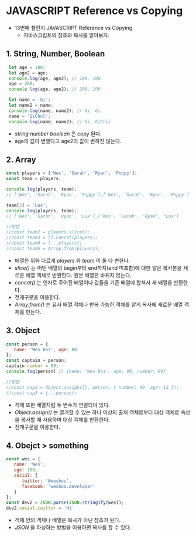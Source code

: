 # JAVASCRIPT Reference vs Copying

- 13번째 챌린지 JAVASCRIPT Reference vs Copying
   + 자바스크립트의 참조와 복사를 알아보자.

## 1. String, Number, Boolean
  ```javascript
   let age = 100;
   let age2 = age;
   console.log(age, age2); // 100, 100
   age = 200;
   console.log(age, age2); // 200, 100

   let name = 'Gi';
   let name2 = name;
   console.log(name, name2); // Gi, Gi
   name = 'GiChul';
   console.log(name, name2); // Gi, GiChul
  ```
   - _string_ _number_ _boolean_ 은 copy 된다.
   - age의 값이 변했다고 age2의 값이 변하진 않는다.
 
## 2. Array
```javascript
const players = ['Wes', 'Sarah', 'Ryan', 'Poppy'];
const team = players;

console.log(players, team);
// ['Wes', 'Sarah', 'Ryan', 'Poppy'],['Wes', 'Sarah', 'Ryan', 'Poppy']

team[3] = 'Lux';
console.log(players, team);
// ['Wes', 'Sarah', 'Ryan', 'Lux'],['Wes', 'Sarah', 'Ryan', 'Lux']

//방법
//const team2 = players.slice();
//const team3 = [].concat(players);
//const team4 = [...players];
//const team5 = Array.from(players);
```
   - 배열은 위와 다르게 _players_ 와 _team_ 이 둘 다 변한다.
   - _slice()_ 는 어떤 배열의 begin부터 end까지(end 미포함)에 대한 얕은 복사본을 새로운 배열 객체로 반환한다. 원본 배열은 바뀌지 않는다.
   - _concat()_ 는 인자로 주어진 배열이나 값들을 기존 배열에 합쳐서 새 배열을 반환한다.
   - 전개구문을 이용한다.
   - _Array.from()_ 는 유사 배열 객체나 반복 가능한 객체를 얕게 복사해 새로운 배열 객체를 만든다.

## 3. Object
```javascript
const person = {
   name: 'Wes Bos', age: 80
};
const captain = person;
captain.number = 99;
console.log(person) // {name: 'Wes Bos', age: 80, number: 99}

//방법
//const cap2 = Object.assign({}, person, { number: 99, age: 12 });
//const cap3 = {...person};
```
   - 객체 또한 배열처럼 두 변수가 연결되어 있다.
   - _Object.assign()_ 는 열거할 수 있는 하나 이상의 출처 객체로부터 대상 객체로 속성을 복사할 때 사용하며 대상 객체를 반환한다.
   - 전개구문을 이용한다.

## 4. Obejct > something
```javascript
const wes = {
   name: 'Wes',
   age: 100,
   social: {
      twitter: '@wesbos',
      facebook: 'wesbos.developer'
   }
};
const dev2 = JSON.parse(JSON.stringify(wes));
dev2.social.twitter = 'Hi'
```
   - 객체 안의 객체나 배열은 복사가 아닌 참조가 된다.
   - _JSON_ 을 파싱하는 방법을 이용하면 복사를 할 수 있다.
